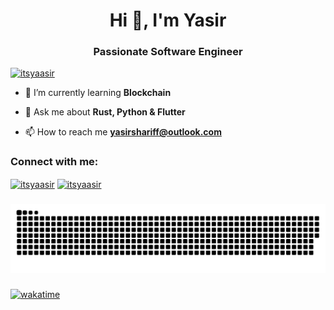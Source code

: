 <h1 align="center">Hi 👋, I'm Yasir</h1>
<h3 align="center">Passionate Software Engineer</h3>

<p align="left"> <a href="https://twitter.com/itsyaasir" target="blank"><img src="https://img.shields.io/twitter/follow/itsyaasir?logo=twitter&style=for-the-badge" alt="itsyaasir" /></a> </p>

- 🌱 I’m currently learning **Blockchain**

- 💬 Ask me about **Rust, Python & Flutter**

- 📫 How to reach me **yasirshariff@outlook.com**

<h3 align="left">Connect with me:</h3>
<p align="left">
<a href="https://twitter.com/itsyaasir" target="blank"><img align="center" src="https://raw.githubusercontent.com/rahuldkjain/github-profile-readme-generator/master/src/images/icons/Social/twitter.svg" alt="itsyaasir" height="30" width="40" /></a>
<a href="https://linkedin.com/in/itsyaasir" target="blank"><img align="center" src="https://raw.githubusercontent.com/rahuldkjain/github-profile-readme-generator/master/src/images/icons/Social/linked-in-alt.svg" alt="itsyaasir" height="30" width="40" /></a>

###
  
![snake gif](https://github.com/itsyaasir/itsyaasir/blob/output/snake.svg)

###

[![wakatime](https://wakatime.com/badge/user/d0d0f992-bbca-401e-8045-fe4a739dfc0d.svg)](https://wakatime.com/@d0d0f992-bbca-401e-8045-fe4a739dfc0d)
